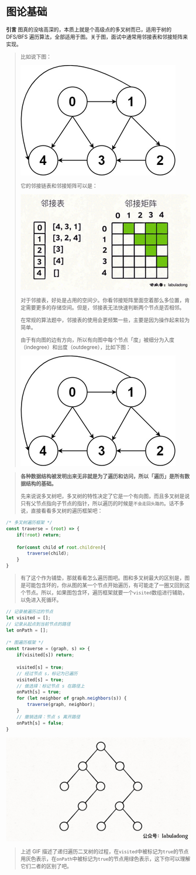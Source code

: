 # 图论基础

**引言** 图真的没啥高深的，本质上就是个高级点的多叉树而已，适用于树的 DFS/BFS 遍历算法，全部适用于图。关于图，面试中通常用邻接表和邻接矩阵来实现。

> 比如说下图：
>
> ![](./pictures/0.jpeg)
>
> 它的邻接链表和邻接矩阵可以是：
> 
> ![](./pictures/1.jpeg)
>
> 对于邻接表，好处是占用的空间少。你看邻接矩阵里面空着那么多位置，肯定需要更多的存储空间。但是，邻接表无法快速判断两个节点是否相邻。
>
> 在常规的算法题中，邻接表的使用会更频繁一些，主要是因为操作起来较为简单。
>
> 由于有向图的边有方向，所以有向图中每个节点「度」被细分为入度（indegree）和出度（outdegree），比如下图：
>
> ![](./pictures/2.jpeg)

> **各种数据结构被发明出来无非就是为了遍历和访问，所以「遍历」是所有数据结构的基础。**
>
> 先来说说多叉树吧，多叉树的特性决定了它是一个有向图，而且多叉树是说只有父节点指向子节点的指针，所以遍历的时候是`不会走回头路的`。话不多说，直接看看多叉树的遍历框架吧：
```js
/* 多叉树遍历框架 */
const traverse = (root) => {
    if(!root) return;

    for(const child of root.children){
        traverse(child);
    }
}
```
> 有了这个作为铺垫，那就看看怎么遍历图吧。图和多叉树最大的区别是，图是可能包含环的，你从图的某一个节点开始遍历，有可能走了一圈又回到这个节点。所以，如果图包含环，遍历框架就要一个`visited`数组进行辅助，以免进入死循环。
```js
// 记录被遍历过的节点
let visited = [];
// 记录从起点到当前节点的路径
let onPath = [];

/* 图遍历框架 */
const traverse = (graph, s) => {
    if(visited[s]) return;

    visited[s] = true;
    // 经过节点 s，标记为已遍历
    visited[s] = true;
    // 做选择：标记节点 s 在路径上
    onPath[s] = true;
    for (let neighbor of graph.neighbors(s)) {
        traverse(graph, neighbor);
    }
    // 撤销选择：节点 s 离开路径
    onPath[s] = false;
}
```
![](./pictures/traverse.gif)
> 上述 GIF 描述了递归遍历二叉树的过程，在`visited`中被标记为`true`的节点用灰色表示，在`onPath`中被标记为`true`的节点用绿色表示，这下你可以理解它们二者的区别了吧。
>
>
>